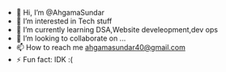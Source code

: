 - 👋 Hi, I’m @AhgamaSundar
- 👀 I’m interested in Tech stuff
- 🌱 I’m currently learning DSA,Website develeopment,dev ops
- 💞️ I’m looking to collaborate on ...
- 📫 How to reach me ahgamasundar40@gmail.com
- ⚡ Fun fact: IDK :(

<!---
AhgamaSundar/AhgamaSundar is a ✨ special ✨ repository because its `README.md` (this file) appears on your GitHub profile.
You can click the Preview link to take a look at your changes.
--->
